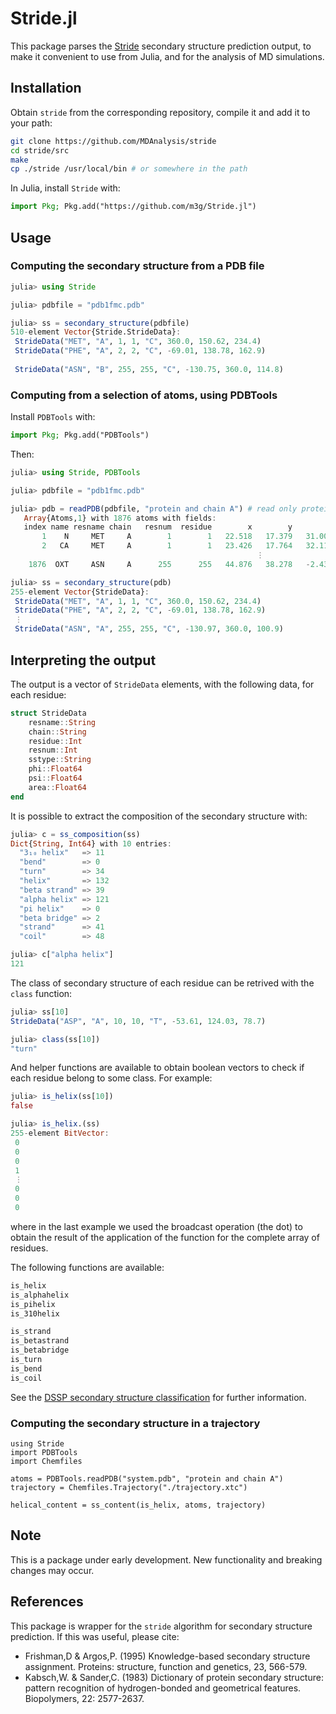 # Stride.jl

This package parses the [Stride](https://en.wikipedia.org/wiki/STRIDE_(algorithm)) secondary structure prediction output, to make it convenient to use from Julia, and for the analysis of MD simulations. 

## Installation

Obtain `stride` from the corresponding repository, compile it and add it to your path:

```bash
git clone https://github.com/MDAnalysis/stride
cd stride/src
make
cp ./stride /usr/local/bin # or somewhere in the path
```

In Julia, install `Stride` with:

```julia
import Pkg; Pkg.add("https://github.com/m3g/Stride.jl")
```

## Usage

### Computing the secondary structure from a PDB file

```julia
julia> using Stride

julia> pdbfile = "pdb1fmc.pdb"

julia> ss = secondary_structure(pdbfile)
510-element Vector{Stride.StrideData}:
 StrideData("MET", "A", 1, 1, "C", 360.0, 150.62, 234.4)
 StrideData("PHE", "A", 2, 2, "C", -69.01, 138.78, 162.9)
 
 StrideData("ASN", "B", 255, 255, "C", -130.75, 360.0, 114.8)
```

### Computing from a selection of atoms, using PDBTools

Install `PDBTools` with:
```julia
import Pkg; Pkg.add("PDBTools")
```

Then:

```julia
julia> using Stride, PDBTools

julia> pdbfile = "pdb1fmc.pdb"

julia> pdb = readPDB(pdbfile, "protein and chain A") # read only protein atoms from chain A
   Array{Atoms,1} with 1876 atoms with fields:
   index name resname chain   resnum  residue        x        y        z occup  beta model segname index_pdb
       1    N     MET     A        1        1   22.518   17.379   31.003  1.00 34.99     1       -         1
       2   CA     MET     A        1        1   23.426   17.764   32.113  1.00 34.03     1       -         2
                                                       ⋮ 
    1876  OXT     ASN     A      255      255   44.876   38.278   -2.437  1.00 54.24     1       -      1876

julia> ss = secondary_structure(pdb)
255-element Vector{StrideData}:
 StrideData("MET", "A", 1, 1, "C", 360.0, 150.62, 234.4)
 StrideData("PHE", "A", 2, 2, "C", -69.01, 138.78, 162.9)
 ⋮
 StrideData("ASN", "A", 255, 255, "C", -130.97, 360.0, 100.9)
```

## Interpreting the output 

The output is a vector of `StrideData` elements, with the following data, for each residue:

```julia
struct StrideData
    resname::String
    chain::String
    residue::Int
    resnum::Int
    sstype::String
    phi::Float64
    psi::Float64
    area::Float64
end
```

It is possible to extract the composition of the secondary structure with:

```julia
julia> c = ss_composition(ss)
Dict{String, Int64} with 10 entries:
  "3₁₀ helix"   => 11
  "bend"        => 0
  "turn"        => 34
  "helix"       => 132
  "beta strand" => 39
  "alpha helix" => 121
  "pi helix"    => 0
  "beta bridge" => 2
  "strand"      => 41
  "coil"        => 48

julia> c["alpha helix"]
121
```

The class of secondary structure of each residue can be retrived with the `class` function:

```julia
julia> ss[10]
StrideData("ASP", "A", 10, 10, "T", -53.61, 124.03, 78.7)

julia> class(ss[10])
"turn"
```

And helper functions are available to obtain boolean vectors to check if each residue belong to some class. For example:

```julia
julia> is_helix(ss[10])
false

julia> is_helix.(ss)
255-element BitVector:
 0
 0
 0
 1
 ⋮
 0
 0
 0
```

where in the last example we used the broadcast operation (the dot) to obtain the result of the application of the function for the complete array of residues.

The following functions are available:
```julia
is_helix
is_alphahelix
is_pihelix
is_310helix

is_strand
is_betastrand
is_betabridge
is_turn
is_bend
is_coil
```

See the [DSSP secondary structure classification](https://en.wikipedia.org/wiki/Protein_secondary_structure) for further information.

### Computing the secondary structure in a trajectory 

```
using Stride
import PDBTools
import Chemfiles

atoms = PDBTools.readPDB("system.pdb", "protein and chain A")
trajectory = Chemfiles.Trajectory("./trajectory.xtc")

helical_content = ss_content(is_helix, atoms, trajectory)
```

## Note

This is a package under early development. New functionality and breaking changes may occur. 

## References

This package is wrapper for the `stride` algorithm for secondary structure prediction. If this was useful, please cite:

- Frishman,D & Argos,P. (1995) Knowledge-based secondary structure assignment. Proteins: structure, function and genetics, 23, 566-579.
- Kabsch,W. & Sander,C. (1983) Dictionary of protein secondary structure: pattern recognition of hydrogen-bonded and geometrical features. Biopolymers, 22: 2577-2637.



